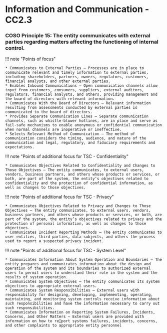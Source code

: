 #  Information and Communication - CC2.3

### COSO Principle 15: The entity communicates with external parties regarding matters affecting the functioning of internal control.


!!! note "Points of focus"

    * Communicates to External Parties — Processes are in place to communicate relevant and timely information to external parties, including shareholders, partners, owners, regulators, customers, financial analysts, and other external parties.
    * Enables Inbound Communications — Open communication channels allow input from customers, consumers, suppliers, external auditors, regulators, financial analysts, and others, providing management and the board of directors with relevant information.
    * Communicates With the Board of Directors — Relevant information resulting from assessments conducted by external parties is communicated to the board of directors.
    * Provides Separate Communication Lines — Separate communication channels, such as whistle-blower hotlines, are in place and serve as fail-safe mechanisms to enable anonymous or confidential communication when normal channels are inoperative or ineffective.
    * Selects Relevant Method of Communication — The method of communication considers the timing, audience, and nature of the communication and legal, regulatory, and fiduciary requirements and expectations.

!!! note "Points of additional focus for TSC - Confidentiality"

    * Communicates Objectives Related to Confidentiality and Changes to Those Objectives — The entity communicates, to external users, vendors, business partners, and others whose products or services, or both, are part of the system, the entity’s objectives related to confidentiality and the protection of confidential information, as well as changes to those objectives.

!!! note "Points of additional focus for TSC - Privacy"

    * Communicates Objectives Related to Privacy and Changes to Those Objectives — The entity communicates, to external users, vendors, business partners, and others whose products or services, or both, are part of the system, the entity’s objectives related to privacy and the protection of personal information, as well as changes to those objectives. 
    * Communicates Incident Reporting Methods — The entity communicates to user entities, third parties, data subjects, and others the process used to report a suspected privacy incident. 

!!! note "Points of additional focus for TSC - System Level"

    * Communicates Information About System Operation and Boundaries — The entity prepares and communicates information about the design and operation of the system and its boundaries to authorized external users to permit users to understand their role in the system and the results of system operation.
    * Communicates System Objectives — The entity communicates its system objectives to appropriate external users.
    * Communicates System Responsibilities — External users with responsibility for designing, developing, implementing, operating, maintaining, and monitoring system controls receive information about such responsibilities and have the information necessary to carry out such responsibilities. 
    * Communicates Information on Reporting System Failures, Incidents, Concerns, and Other Matters — External users are provided with information on how to report systems failures, incidents, concerns, and other complaints to appropriate entity personnel
